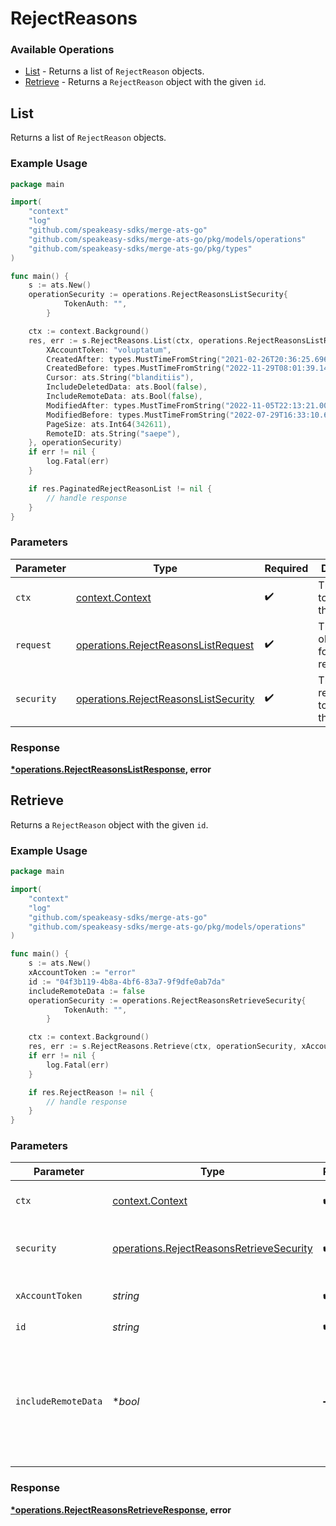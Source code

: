 # RejectReasons

### Available Operations

* [List](#list) - Returns a list of `RejectReason` objects.
* [Retrieve](#retrieve) - Returns a `RejectReason` object with the given `id`.

## List

Returns a list of `RejectReason` objects.

### Example Usage

```go
package main

import(
	"context"
	"log"
	"github.com/speakeasy-sdks/merge-ats-go"
	"github.com/speakeasy-sdks/merge-ats-go/pkg/models/operations"
	"github.com/speakeasy-sdks/merge-ats-go/pkg/types"
)

func main() {
    s := ats.New()
    operationSecurity := operations.RejectReasonsListSecurity{
            TokenAuth: "",
        }

    ctx := context.Background()
    res, err := s.RejectReasons.List(ctx, operations.RejectReasonsListRequest{
        XAccountToken: "voluptatum",
        CreatedAfter: types.MustTimeFromString("2021-02-26T20:36:25.696Z"),
        CreatedBefore: types.MustTimeFromString("2022-11-29T08:01:39.148Z"),
        Cursor: ats.String("blanditiis"),
        IncludeDeletedData: ats.Bool(false),
        IncludeRemoteData: ats.Bool(false),
        ModifiedAfter: types.MustTimeFromString("2022-11-05T22:13:21.002Z"),
        ModifiedBefore: types.MustTimeFromString("2022-07-29T16:33:10.615Z"),
        PageSize: ats.Int64(342611),
        RemoteID: ats.String("saepe"),
    }, operationSecurity)
    if err != nil {
        log.Fatal(err)
    }

    if res.PaginatedRejectReasonList != nil {
        // handle response
    }
}
```

### Parameters

| Parameter                                                                                    | Type                                                                                         | Required                                                                                     | Description                                                                                  |
| -------------------------------------------------------------------------------------------- | -------------------------------------------------------------------------------------------- | -------------------------------------------------------------------------------------------- | -------------------------------------------------------------------------------------------- |
| `ctx`                                                                                        | [context.Context](https://pkg.go.dev/context#Context)                                        | :heavy_check_mark:                                                                           | The context to use for the request.                                                          |
| `request`                                                                                    | [operations.RejectReasonsListRequest](../../models/operations/rejectreasonslistrequest.md)   | :heavy_check_mark:                                                                           | The request object to use for the request.                                                   |
| `security`                                                                                   | [operations.RejectReasonsListSecurity](../../models/operations/rejectreasonslistsecurity.md) | :heavy_check_mark:                                                                           | The security requirements to use for the request.                                            |


### Response

**[*operations.RejectReasonsListResponse](../../models/operations/rejectreasonslistresponse.md), error**


## Retrieve

Returns a `RejectReason` object with the given `id`.

### Example Usage

```go
package main

import(
	"context"
	"log"
	"github.com/speakeasy-sdks/merge-ats-go"
	"github.com/speakeasy-sdks/merge-ats-go/pkg/models/operations"
)

func main() {
    s := ats.New()
    xAccountToken := "error"
    id := "04f3b119-4b8a-4bf6-83a7-9f9dfe0ab7da"
    includeRemoteData := false
    operationSecurity := operations.RejectReasonsRetrieveSecurity{
            TokenAuth: "",
        }

    ctx := context.Background()
    res, err := s.RejectReasons.Retrieve(ctx, operationSecurity, xAccountToken, id, includeRemoteData)
    if err != nil {
        log.Fatal(err)
    }

    if res.RejectReason != nil {
        // handle response
    }
}
```

### Parameters

| Parameter                                                                                            | Type                                                                                                 | Required                                                                                             | Description                                                                                          |
| ---------------------------------------------------------------------------------------------------- | ---------------------------------------------------------------------------------------------------- | ---------------------------------------------------------------------------------------------------- | ---------------------------------------------------------------------------------------------------- |
| `ctx`                                                                                                | [context.Context](https://pkg.go.dev/context#Context)                                                | :heavy_check_mark:                                                                                   | The context to use for the request.                                                                  |
| `security`                                                                                           | [operations.RejectReasonsRetrieveSecurity](../../models/operations/rejectreasonsretrievesecurity.md) | :heavy_check_mark:                                                                                   | The security requirements to use for the request.                                                    |
| `xAccountToken`                                                                                      | *string*                                                                                             | :heavy_check_mark:                                                                                   | Token identifying the end user.                                                                      |
| `id`                                                                                                 | *string*                                                                                             | :heavy_check_mark:                                                                                   | N/A                                                                                                  |
| `includeRemoteData`                                                                                  | **bool*                                                                                              | :heavy_minus_sign:                                                                                   | Whether to include the original data Merge fetched from the third-party to produce these models.     |


### Response

**[*operations.RejectReasonsRetrieveResponse](../../models/operations/rejectreasonsretrieveresponse.md), error**

